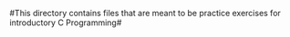 #This directory contains files that are meant to be practice exercises for introductory C Programming#
